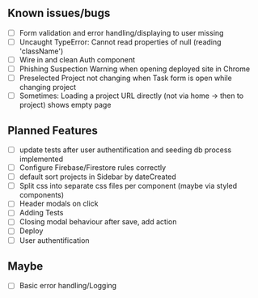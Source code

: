 ## Known issues/bugs

- [ ] Form validation and error handling/displaying to user missing
- [ ] Uncaught TypeError: Cannot read properties of null (reading 'className')
- [ ] Wire in and clean Auth component
- [ ] Phishing Suspection Warning when opening deployed site in Chrome
- [ ] Preselected Project not changing when Task form is open while changing project
- [ ] Sometimes: Loading a project URL directly (not via home -> then to project) shows empty page

## Planned Features

- [ ] update tests after user authentification and seeding db process implemented
- [ ] Configure Firebase/Firestore rules correctly
- [ ] default sort projects in Sidebar by dateCreated
- [ ] Split css into separate css files per component (maybe via styled components)
- [ ] Header modals on click
- [ ] Adding Tests
- [ ] Closing modal behaviour after save, add action
- [ ] Deploy
- [ ] User authentification

## Maybe

- [ ] Basic error handling/Logging
